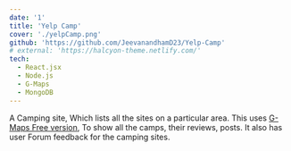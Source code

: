 ```yaml
---
date: '1'
title: 'Yelp Camp'
cover: './yelpCamp.png'
github: 'https://github.com/JeevanandhamD23/Yelp-Camp'
# external: 'https://halcyon-theme.netlify.com/'
tech:
  - React.jsx
  - Node.js
  - G-Maps
  - MongoDB
---
```


A Camping site, Which lists all the sites on a particular area. This uses [G-Maps Free version](https://developers.google.com/maps/documentation/javascript/add-google-map#web-components), To show all the camps, their reviews, posts. It also has user Forum feedback for the camping sites.
